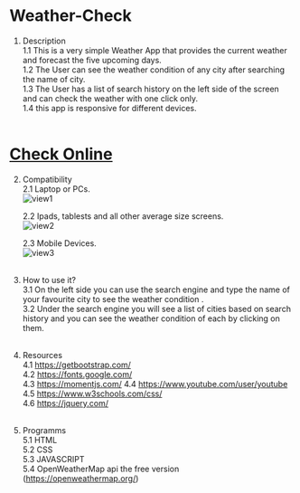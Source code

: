 # Weather-Check</br>

1. Description </br>
   1.1 This is a very simple Weather App that provides the current weather and forecast the five upcoming days.</br>
   1.2 The User can see the weather condition of any city after searching the name of city.</br>
   1.3 The User has a list of search history on the left side of the screen and can check the weather with one click only.</br>
   1.4 this app is responsive for different devices.</br>
   </br>

# [Check Online](https://jawidanfar1015.github.io/Weather-Check/)

2. Compatibility</br>
   2.1 Laptop or PCs.</br>
   ![view1](https://user-images.githubusercontent.com/99248057/167991740-838f6aff-5760-4646-9832-36de37533093.png)</br>

   2.2 Ipads, tablests and all other average size screens.</br>
   ![view2](https://user-images.githubusercontent.com/99248057/167991916-f262a0d4-7144-47d3-b4a9-be359a17843b.png)</br>

   2.3 Mobile Devices.</br>
   ![view3](https://user-images.githubusercontent.com/99248057/167991960-88a06b38-b1d7-4e8c-b6fa-74a267cb29b2.png)</br>
   </br>

3. How to use it?</br>
   3.1 On the left side you can use the search engine and type the name of your favourite city to see the weather condition .</br>
   3.2 Under the search engine you will see a list of cities based on search history and you can see the weather condition of each by clicking on them.</br>
   </br>
4. Resources </br>
   4.1 https://getbootstrap.com/ </br>
   4.2 https://fonts.google.com/ </br>
   4.3 https://momentjs.com/
   4.4 https://www.youtube.com/user/youtube </br>
   4.5 https://www.w3schools.com/css/ </br>
   4.6 https://jquery.com/ </br>
   </br>
5. Programms</br>
   5.1 HTML </br>
   5.2 CSS </br>
   5.3 JAVASCRIPT </br>
   5.4 OpenWeatherMap api the free version (https://openweathermap.org/) </b>
